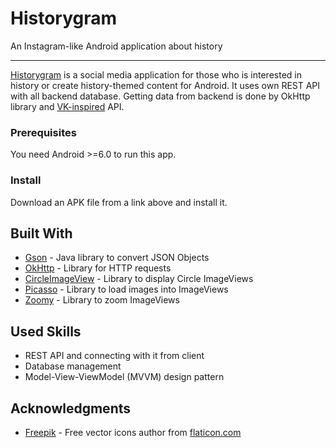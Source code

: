 # Historygram
An Instagram-like Android application about history

---

[Historygram](https://qosquo.itch.io/historygram) is a social media application for those who is interested in history or create history-themed content for Android. It uses own REST API with all backend database. Getting data from backend is done by OkHttp library and [VK-inspired](https://github.com/VKCOM/vk-android-sdk) API.

### Prerequisites

You need Android >=6.0 to run this app.

### Install

Download an APK file from a link above and install it.

## Built With

* [Gson](https://github.com/google/gson) - Java library to convert JSON Objects
* [OkHttp](https://square.github.io/okhttp/) - Library for HTTP requests
* [CircleImageView](https://github.com/hdodenhof/CircleImageView) - Library to display Circle ImageViews
* [Picasso](https://square.github.io/picasso/) - Library to load images into ImageViews
* [Zoomy](https://github.com/imablanco/Zoomy) - Library to zoom ImageViews

## Used Skills
* REST API and connecting with it from client
* Database management
* Model-View-ViewModel (MVVM) design pattern 

## Acknowledgments

* [Freepik](https://www.flaticon.com/authors/freepik) - Free vector icons author from [flaticon.com](flaticon.com)
